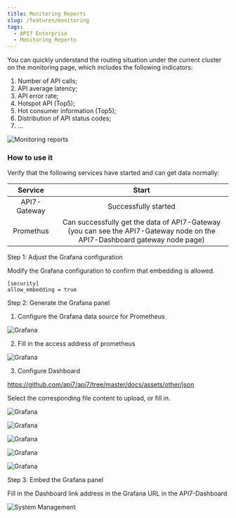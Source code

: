 ```yaml
---
title: Monitoring Reports
slug: /features/monitoring
tags:
  - API7 Enterprise
  - Monitoring Reports
---
```


You can quickly understand the routing situation under the current cluster on the monitoring page, which includes the following indicators:

1. Number of API calls;
2. API average latency;
3. API error rate;
4. Hotspot API (Top5);
5. Hot consumer information (Top5);
6. Distribution of API status codes;
7. ...

![Monitoring reports](https://static.apiseven.com/2022/12/30/63ae4d4e6780c.png)

### How to use it

Verify that the following services have started and can get data normally:

|   Service    |                                                           Start                                                           |
| :----------: | :-----------------------------------------------------------------------------------------------------------------------: |
| API7-Gateway |                                                   Successfully started                                                    |
|  Promethus   | Can successfully get the data of API7-Gateway (you can see the API7-Gateway node on the API7-Dashboard gateway node page) |

Step 1: Adjust the Grafana configuration

Modify the Grafana configuration to confirm that embedding is allowed.

```nginx
[security]
allow_embedding = true
```

Step 2: Generate the Grafana panel

1. Configure the Grafana data source for Prometheus

![Grafana](https://static.apiseven.com/2022/12/30/63ae4dbb99300.png)

2. Fill in the access address of prometheus

![Grafana](https://static.apiseven.com/2022/12/30/63ae4dd8df775.png)

3. Configure Dashboard

https://github.com/api7/api7/tree/master/docs/assets/other/json

Select the corresponding file content to upload, or fill in.

![Grafana](https://static.apiseven.com/2022/12/30/63ae4df6ae363.png)

![Grafana](https://static.apiseven.com/2022/12/30/63ae4dff7329b.png)

![Grafana](https://static.apiseven.com/2022/12/30/63ae4e0957835.png)

![Grafana](https://static.apiseven.com/2022/12/30/63ae4e13c305c.png)

![Grafana](https://static.apiseven.com/2022/12/30/63ae4e21157ad.png)

Step 3: Embed the Grafana panel

Fill in the Dashboard link address in the Grafana URL in the API7-Dashboard

![System Management](https://static.apiseven.com/2022/12/30/63ae4e899b6fb.png)
